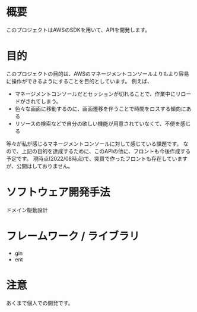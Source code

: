 # 概要
このプロジェクトはAWSのSDKを用いて、APIを開発します。

# 目的
このプロジェクトの目的は、AWSのマネージメントコンソールよりもより容易に操作ができるようにすることを目的としています。
例えば、
 - マネージメントコンソールだとセッションが切れることで、作業中にリロードがされてしまう。
 - 色々な画面に移動するのに、画面遷移を伴うことで時間をロスする傾向にある
 - リソースの検索などで自分の欲しい機能が用意されていなくて、不便を感じる

等々が私が感じるマネージメントコンソールに対して感じている課題です。
なので、上記の目的を達成するために、このAPIの他に、フロントも今後作成する予定です。
現時点(2022/08時点)で、突貫で作ったフロントも存在していますが、公開はしておりません。

# ソフトウェア開発手法
ドメイン駆動設計

# フレームワーク / ライブラリ
 - gin
 - ent

# 注意
あくまで個人での開発です。
